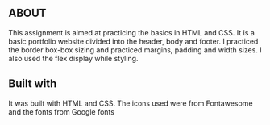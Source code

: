 ## ABOUT
This assignment is aimed at practicing the basics in HTML and CSS. It is a basic portfolio website divided into the header, body and footer. I practiced the border box-box sizing and practiced margins, padding and width sizes. I also used the flex display while styling.
## Built with
It was built with HTML and CSS. The icons used were from Fontawesome and the fonts from Google fonts

